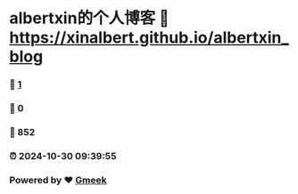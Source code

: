 # albertxin的个人博客 :link: https://xinalbert.github.io/albertxin_blog 
### :page_facing_up: [1](https://xinalbert.github.io/albertxin_blog/tag.html) 
### :speech_balloon: 0 
### :hibiscus: 852 
### :alarm_clock: 2024-10-30 09:39:55 
### Powered by :heart: [Gmeek](https://github.com/Meekdai/Gmeek)
